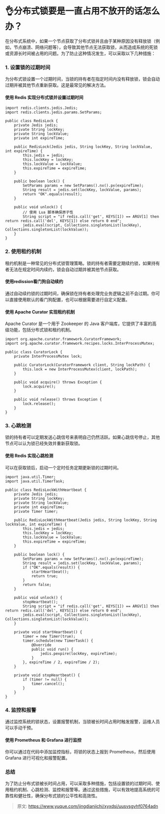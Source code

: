 # 👌分布式锁要是一直占用不放开的话怎么办？

在分布式系统中，如果一个节点获取了分布式锁并且由于某种原因没有释放锁（例如，节点崩溃、网络问题等），会导致其他节点无法获取锁，从而造成系统的死锁或资源长时间被占用的问题。为了防止这种情况发生，可以采取以下几种措施：

### 1. 设置锁的过期时间
为分布式锁设置一个过期时间，当锁的持有者在指定时间内没有释放锁，锁会自动过期并被其他节点重新获取。这是最常见的解决方法。

#### 使用 Redis 实现分布式锁并设置过期时间
```plain
import redis.clients.jedis.Jedis;
import redis.clients.jedis.params.SetParams;

public class RedisLock {
    private Jedis jedis;
    private String lockKey;
    private String lockValue;
    private int expireTime;

    public RedisLock(Jedis jedis, String lockKey, String lockValue, int expireTime) {
        this.jedis = jedis;
        this.lockKey = lockKey;
        this.lockValue = lockValue;
        this.expireTime = expireTime;
    }

    public boolean lock() {
        SetParams params = new SetParams().nx().px(expireTime);
        String result = jedis.set(lockKey, lockValue, params);
        return "OK".equals(result);
    }

    public void unlock() {
        // 使用 Lua 脚本确保原子性
        String script = "if redis.call('get', KEYS[1]) == ARGV[1] then return redis.call('del', KEYS[1]) else return 0 end";
        jedis.eval(script, Collections.singletonList(lockKey), Collections.singletonList(lockValue));
    }
}
```

### 2. 使用租约机制
租约机制是一种常见的分布式锁管理策略。锁的持有者需要定期续约锁，如果持有者无法在规定时间内续约，锁会自动过期并被其他节点获取。

#### 使用redission看门狗自动续约
通过自动续约锁的过期时间，确保锁在持有者处理完业务逻辑之前不会过期。你可以直接使用默认的看门狗配置，也可以根据需要进行自定义配置。

#### 使用 Apache Curator 实现租约机制
Apache Curator 是一个用于 Zookeeper 的 Java 客户端库，它提供了丰富的高级功能，包括分布式锁和租约机制。

```plain
import org.apache.curator.framework.CuratorFramework;
import org.apache.curator.framework.recipes.locks.InterProcessMutex;

public class CuratorLock {
    private InterProcessMutex lock;

    public CuratorLock(CuratorFramework client, String lockPath) {
        this.lock = new InterProcessMutex(client, lockPath);
    }

    public void acquire() throws Exception {
        lock.acquire();
    }

    public void release() throws Exception {
        lock.release();
    }
}
```

### 3. 心跳检测
锁的持有者可以定期发送心跳信号来表明自己仍然活跃。如果心跳信号停止，其他节点可以认为锁已经失效并重新获取锁。

#### 使用 Redis 实现心跳检测
可以在获取锁后，启动一个定时任务定期更新锁的过期时间。

```plain
import java.util.Timer;
import java.util.TimerTask;

public class RedisLockWithHeartbeat {
    private Jedis jedis;
    private String lockKey;
    private String lockValue;
    private int expireTime;
    private Timer timer;

    public RedisLockWithHeartbeat(Jedis jedis, String lockKey, String lockValue, int expireTime) {
        this.jedis = jedis;
        this.lockKey = lockKey;
        this.lockValue = lockValue;
        this.expireTime = expireTime;
    }

    public boolean lock() {
        SetParams params = new SetParams().nx().px(expireTime);
        String result = jedis.set(lockKey, lockValue, params);
        if ("OK".equals(result)) {
            startHeartbeat();
            return true;
        }
        return false;
    }

    public void unlock() {
        stopHeartbeat();
        String script = "if redis.call('get', KEYS[1]) == ARGV[1] then return redis.call('del', KEYS[1]) else return 0 end";
        jedis.eval(script, Collections.singletonList(lockKey), Collections.singletonList(lockValue));
    }

    private void startHeartbeat() {
        timer = new Timer(true);
        timer.schedule(new TimerTask() {
            @Override
            public void run() {
                jedis.pexpire(lockKey, expireTime);
            }
        }, expireTime / 2, expireTime / 2);
    }

    private void stopHeartbeat() {
        if (timer != null) {
            timer.cancel();
        }
    }
}
```

### 4. 监控和报警
通过监控系统的锁状态，设置报警机制，当锁被长时间占用时触发报警，运维人员可以手动干预。

#### 使用 Prometheus 和 Grafana 进行监控
你可以通过在代码中添加监控指标，将锁的状态上报到 Prometheus，然后使用 Grafana 进行可视化和报警配置。

### 总结
为了防止分布式锁被长时间占用，可以采取多种措施，包括设置锁的过期时间、使用租约机制、心跳检测、监控和报警等。通过这些措施，可以有效地提高系统的可靠性和健壮性，确保分布式锁的公平性和高效性。



> 原文: <https://www.yuque.com/jingdianjichi/xyxdsi/uusvsgvhf0764adn>